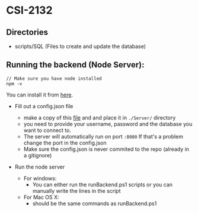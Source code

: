# CSI-2132

## Directories
- scripts/SQL (Files to create and update the database)

## Running the backend (Node Server):

```
// Make sure you have node installed
npm -v 
```

You can install it from [here](https://nodejs.org/en/download/).

- Fill out a config.json file 
    - make a copy of this [file](https://github.com/Akram-El-Gaouny/CSI-2132/blob/main/Scripts/other/config.json) and and place it in `./Server/` directory
    - you need to provide your username, password and the database you want to connect to.
    - The server will automatically run on port `:8000` If that's a problem change the port in the config.json
    - Make sure the config.json is never commited to the repo (already in a gitignore)

-   Run the node server 
    - For windows:
        - You can either run the runBackend.ps1 scripts or you can manually write the lines in the script
    - For Mac OS X:
        - should be the same commands as runBackend.ps1
